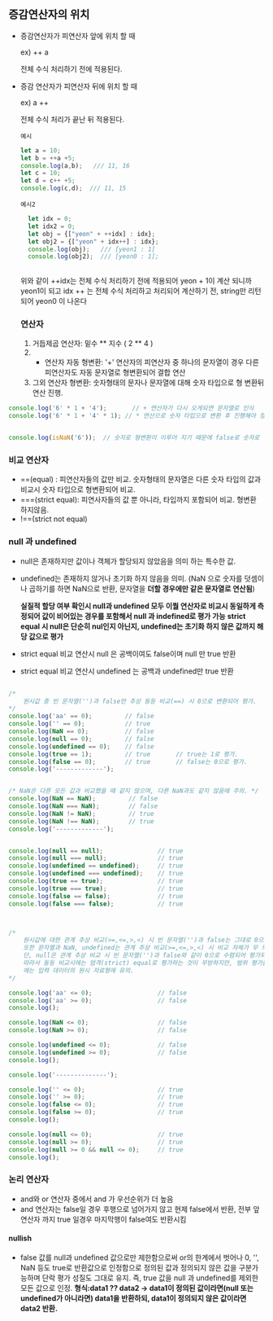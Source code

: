 ## 증감연산자의 위치

- 증감연산자가 피연산자 앞에 위치 할 때 
   
   ex) ++ a 
   
   전체 수식 처리하기 전에 적용된다.
   
- 증감 연산자가 피연산자 뒤에 위치 할 때

  ex) a ++
  
  전체 수식 처리가 끝난 뒤 적용된다.
  
  `예시`
  
  ```jsx
  let a = 10;
  let b = ++a +5;
  console.log(a,b);   /// 11, 16
  let c = 10;
  let d = c++ +5;
  console.log(c,d);  /// 11, 15
  ```



  `예시2`
  
  ```jsx
    let idx = 0;
    let idx2 = 0;
    let obj = {["yeon" + ++idx] : idx};
    let obj2 = {["yeon" + idx++] : idx};
    console.log(obj);   /// [yeon1 : 1]
    console.log(obj2);  /// [yeon0 : 1];
    
  ```
  
  위와 같이 ++idx는 전체 수식 처리하기 전에 적용되어 yeon + 1이 계산 되니까 yeon1이 되고
  idx ++ 는 전체 수식 처리하고 처리되어 계산하기 전, string만 리턴되어 yeon0 이 나온다


  
  ### 연산자
  1) 거듭제곱 연산자: 밑수 ** 지수 ( 2 ** 4 )
  2) + 연산자 자동 형변환: '+' 연산자의 피연산자 중 하나의 문자열이 경우 다른 피연산자도 자동 문자열로 형변환되어 결합 연산
  3) 그외 연산자 형변환: 숫자형태의 문자나 문자열에 대해 숫자 타입으로 형 변환뒤 연산 진행.
 
```js
console.log('6' * 1 + '4');       // + 연산자가 다시 오게되면 문자열로 인식
console.log('6' * 1 + '4' * 1); // * 연산으로 숫자 타입으로 변환 후 진행해야 정상 덧셈 연산 가능


console.log(isNaN('6'));  // 숫자로 형변환이 이루어 지기 때문에 false로 숫자로 인식 하게 됨
```

### 비교 연산자
- ==(equal) : 피연산자들의 값만 비교. 숫자형태의 문자열은 다른 숫자 타입의 값과 비교시 숫자 타입으로 형변환되어 비교.
- ===(strict equal): 피연사자들의 값 뿐 아니라, 타입까지 포함되어 비교. 형변환 하지않음.
- !==(strict not equal)

### null 과 undefined
- null은 존재하지만 값이나 객체가 할당되지 않았음을 의미 하는 특수한 값.
- undefined는 존재하지 않거나 초기화 하지 않음을 의미. (NaN 으로 숫자를 덧셈이나 곱하기를 하면 NaN으로 반환, 문자열을 **더할 경우에만 같은 문자열로 연산됨**)
  
  **실질적 할당 여부 확인시 null과 undefined 모두 이퀄 연산자로 비교시 동일하게 측정되어 값이 비어있는 경우를 포함해서 null 과 indefined로 평가 가능**
  **strict equal 시 null은 단순히 nul인지 아닌지, undefined는 초기화 하지 않은 값까지 해당 값으로 평가**


- strict equal 비교 연산시 null 은 공백이여도 false이며 null 만 true 반환
- strict equal 비교 연산시 undefined 는 공백과 undefined만 true 반환 


```js

/*
    원시값 중 빈 문자열('')과 false만 추상 동등 비교(==) 시 0으로 변환되어 평가.
*/
console.log('aa' == 0);         // false
console.log('' == 0);           // true
console.log(NaN == 0);          // false
console.log(null == 0);         // false
console.log(undefined == 0);    // false
console.log(true == 1);         // true       // true는 1로 평가.
console.log(false == 0);        // true       // false는 0으로 평가.
console.log('-------------');


/* NaN은 다른 모든 값과 비교했을 때 같지 않으며, 다른 NaN과도 같지 않음에 주의. */
console.log(NaN == NaN);         // false
console.log(NaN === NaN);        // false
console.log(NaN != NaN);         // true
console.log(NaN !== NaN);        // true
console.log('-------------');


console.log(null == null);               // true
console.log(null === null);              // true
console.log(undefined == undefined);     // true
console.log(undefined === undefined);    // true
console.log(true == true);               // true
console.log(true === true);              // true
console.log(false == false);             // true
console.log(false === false);            // true



/*
    원시값에 대한 관계 추상 비교(>=,<=,>,<) 시 빈 문자열('')과 false는 그대로 0으로 평가되는 것을 확인가능.
    또한 문자열과 NaN, undefined는 관계 추상 비교(>=,<=,>,<) 시 비교 자체가 무 의미하여 무조건 false로 평가.
    단, null은 관계 추상 비교 시 빈 문자열('')과 false와 같이 0으로 수렴되어 평가되는 것을 확인 가능.
    따라서 동등 비교시에는 엄격(strict) equal로 평가하는 것이 무방하지만, 범위 평가를 위한 관계 추상 비교시
    에는 입력 데이터의 원시 자료형에 유의.
*/

console.log('aa' <= 0);                  // false
console.log('aa' >= 0);                  // false
console.log();

console.log(NaN <= 0);                   // false
console.log(NaN >= 0);                   // false

console.log(undefined <= 0);             // false
console.log(undefined >= 0);             // false
console.log();

console.log('--------------');

console.log('' <= 0);                    // true
console.log('' >= 0);                    // true
console.log(false <= 0);                 // true
console.log(false >= 0);                 // true
console.log();

console.log(null <= 0);                  // true
console.log(null >= 0);                  // true
console.log(null >= 0 && null <= 0);     // true
console.log();


```


### 논리 연산자
- and와 or 연산자 중에서 and 가 우선순위가 더 높음
- and 연산자는 false일 경우 후행으로 넘어가지 않고 현제 false에서 반환, 전부 앞 연산자 까지 true 일경우 마지막행이 false여도 반환시킴

#### nullish
- false 값를 null과 undefined 값으로만 제한함으로써 or의 한계에서 벗어나 0, '', NaN 등도 true로 반환값으로 인정함으로 정의된 값과 정의되지 않은 값을 구분가능하며
단락 평가 성질도 그대로 유지. 즉,  true 값을 null 과 undefined를 제외한 모든 값으로 인정.
**형식:data1 ?? data2  -> data1이 정의된 값이라면(null 또는 undefined가 아니라면) data1을 반환하되, data1이 정의되지 않은 값이라면 data2 반환.**
  
